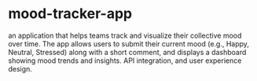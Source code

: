 # mood-tracker-app
an application that helps teams track and visualize their collective mood over time. The app allows users to submit their current mood (e.g., Happy, Neutral, Stressed) along with a short comment, and displays a dashboard showing mood trends and insights. API integration, and user experience design.
